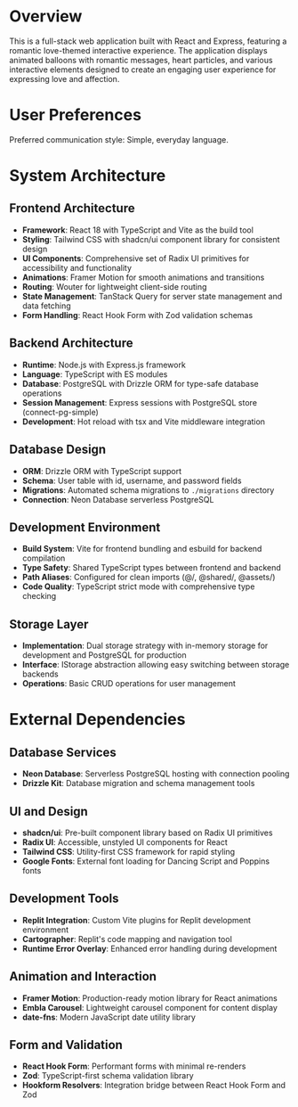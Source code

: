 # Overview

This is a full-stack web application built with React and Express, featuring a romantic love-themed interactive experience. The application displays animated balloons with romantic messages, heart particles, and various interactive elements designed to create an engaging user experience for expressing love and affection.

# User Preferences

Preferred communication style: Simple, everyday language.

# System Architecture

## Frontend Architecture
- **Framework**: React 18 with TypeScript and Vite as the build tool
- **Styling**: Tailwind CSS with shadcn/ui component library for consistent design
- **UI Components**: Comprehensive set of Radix UI primitives for accessibility and functionality
- **Animations**: Framer Motion for smooth animations and transitions
- **Routing**: Wouter for lightweight client-side routing
- **State Management**: TanStack Query for server state management and data fetching
- **Form Handling**: React Hook Form with Zod validation schemas

## Backend Architecture
- **Runtime**: Node.js with Express.js framework
- **Language**: TypeScript with ES modules
- **Database**: PostgreSQL with Drizzle ORM for type-safe database operations
- **Session Management**: Express sessions with PostgreSQL store (connect-pg-simple)
- **Development**: Hot reload with tsx and Vite middleware integration

## Database Design
- **ORM**: Drizzle ORM with TypeScript support
- **Schema**: User table with id, username, and password fields
- **Migrations**: Automated schema migrations to `./migrations` directory
- **Connection**: Neon Database serverless PostgreSQL

## Development Environment
- **Build System**: Vite for frontend bundling and esbuild for backend compilation
- **Type Safety**: Shared TypeScript types between frontend and backend
- **Path Aliases**: Configured for clean imports (@/, @shared/, @assets/)
- **Code Quality**: TypeScript strict mode with comprehensive type checking

## Storage Layer
- **Implementation**: Dual storage strategy with in-memory storage for development and PostgreSQL for production
- **Interface**: IStorage abstraction allowing easy switching between storage backends
- **Operations**: Basic CRUD operations for user management

# External Dependencies

## Database Services
- **Neon Database**: Serverless PostgreSQL hosting with connection pooling
- **Drizzle Kit**: Database migration and schema management tools

## UI and Design
- **shadcn/ui**: Pre-built component library based on Radix UI primitives
- **Radix UI**: Accessible, unstyled UI components for React
- **Tailwind CSS**: Utility-first CSS framework for rapid styling
- **Google Fonts**: External font loading for Dancing Script and Poppins fonts

## Development Tools
- **Replit Integration**: Custom Vite plugins for Replit development environment
- **Cartographer**: Replit's code mapping and navigation tool
- **Runtime Error Overlay**: Enhanced error handling during development

## Animation and Interaction
- **Framer Motion**: Production-ready motion library for React animations
- **Embla Carousel**: Lightweight carousel component for content display
- **date-fns**: Modern JavaScript date utility library

## Form and Validation
- **React Hook Form**: Performant forms with minimal re-renders
- **Zod**: TypeScript-first schema validation library
- **Hookform Resolvers**: Integration bridge between React Hook Form and Zod